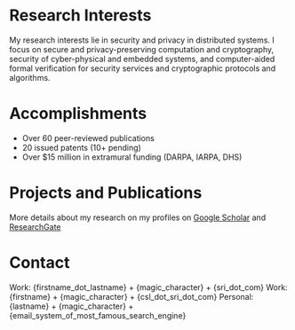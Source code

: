 # Research Interests
My research interests lie in security and privacy in distributed systems. I focus on secure and privacy-preserving computation and cryptography, security of cyber-physical and embedded systems, and computer-aided formal verification for security services and cryptographic protocols and algorithms.  



# Accomplishments
* Over 60 peer-reviewed publications
* 20 issued patents (10+ pending)
* Over $15 million in extramural funding (DARPA, IARPA, DHS)   



# Projects and Publications
More details about my research on my profiles on [Google Scholar](http://bit.ly/2KIZaWF) and [ResearchGate](http://bit.ly/37tOPHZ) 

# Contact
Work: {firstname_dot_lastname} + {magic_character} + {sri_dot_com}
Work: {firstname} + {magic_character} + {csl_dot_sri_dot_com}
Personal: {lastname} + {magic_character} + {email_system_of_most_famous_search_engine}





